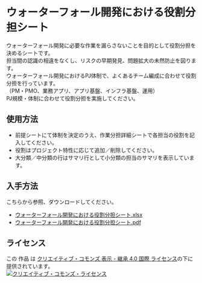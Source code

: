 # ウォーターフォール開発における役割分担シート  

ウォーターフォール開発に必要な作業を漏らさないことを目的として役割分担を決めるシートです。  
担当間の認識の相違をなくし、リスクの早期発見、問題拡大の未然防止を図ります。  
ウォーターフォール開発におけるPJ体制で、よくあるチーム編成に合わせて役割分担を行っています。  
（PM・PMO、業務アプリ、アプリ基盤、インフラ基盤、運用）  
PJ規模・体制に合わせて役割分担を実施してください。  

## 使用方法
* 前提シートにて体制を決定のうえ、作業分担詳細シートで各担当の役割を記入してください。
* 役割はプロジェクト特性に応じて追加／削除してください。
* 大分類／中分類の行はサマリ行として小分類の担当のサマリを表示しています。

## 入手方法

こちらから参照、ダウンロードしてください。  
* [ウォーターフォール開発における役割分担シート.xlsx](./docs/ウォーターフォール開発における役割分担シート.xlsx?raw=true)
* [ウォーターフォール開発における役割分担シート.pdf](./docs/ウォーターフォール開発における役割分担シート.pdf?raw=true)


## ライセンス

この 作品 は <a rel="license" href="http://creativecommons.org/licenses/by-sa/4.0/">クリエイティブ・コモンズ 表示 - 継承 4.0 国際 ライセンス</a>の下に提供されています。
<br />
<a rel="license" href="http://creativecommons.org/licenses/by-sa/4.0/">
  <img alt="クリエイティブ・コモンズ・ライセンス" style="border-width:0" src="https://i.creativecommons.org/l/by-sa/4.0/88x31.png" />
</a>
